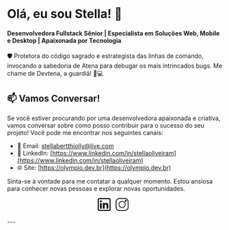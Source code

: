 # Olá, eu sou Stella! 👋

#### Desenvolvedora Fullstack Sênior | Especialista em Soluções Web, Mobile e Desktop | Apaixonada por Tecnologia

🛡️ Protetora do código sagrado e estrategista das linhas de comando, invocando a sabedoria de Atena para debugar os mais intrincados bugs. Me chame de Devtena, a guardiã! 🦉💻

## 📫 Vamos Conversar!
Se você estiver procurando por uma desenvolvedora apaixonada e criativa, vamos conversar sobre como posso contribuir para o sucesso do seu projeto! Você pode me encontrar nos seguintes canais:

- 📧 Email: [stellabertthiolly@live.com](mailto:stellabertthiolly@live.com)
- 💼 LinkedIn: [https://www.linkedin.com/in/stellaoliveiram](https://www.linkedin.com/in/stellaoliveiram)
- 🌐 Site: [https://olympio.dev.br](https://olympio.dev.br)

Sinta-se à vontade para me contatar a qualquer momento. Estou ansiosa para conhecer novas pessoas e explorar novas oportunidades.

<p align='center'>
<a href="https://www.linkedin.com/in/stellaoliveiram/"><img height="30" src="https://github.com/stellaoliveirabertt/stellaoliveirabertt/blob/master/linkedin.png?raw=true"></a>&nbsp;&nbsp;
<a href="https://www.instagram.com/stellaoliveirabertt/"><img height="30" src="https://github.com/stellaoliveirabertt/stellaoliveirabertt/blob/master/instagram.png?raw=true"></a>&nbsp;&nbsp;
</p>
---
